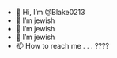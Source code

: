 - 👋 Hi, I’m @Blake0213
- 👀 I’m jewish
- 🌱 I’m jewish
- 💞️ I’m jewish
- 📫 How to reach me . . . ????



<!---
Blake0213/Blake0213 is a ✨ special ✨ repository because its `README.md` (this file) appears on your GitHub profile.
You can click the Preview link to take a look at your changes.
--->
